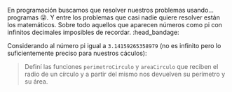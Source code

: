 En programación buscamos que resolver nuestros problemas usando… programas :stuck_out_tongue_winking_eye:. Y entre los problemas que casi nadie quiere resolver están los matemáticos. Sobre todo aquellos que aparecen números como pi con infinitos decimales imposibles de recordar.  :head_bandage:

Considerando al número pi igual a `3.14159265358979` (no es infinito pero lo suficientemente preciso para nuestros cáculos):

> Definí las funciones `perimetroCirculo` y `areaCirculo` que reciben el radio de un círculo y a partir del mismo nos devuelven su perímetro y su área.
